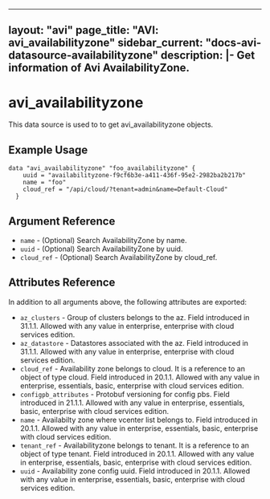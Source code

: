 <!--
    Copyright 2021 VMware, Inc.
    SPDX-License-Identifier: Mozilla Public License 2.0
-->
---
layout: "avi"
page_title: "AVI: avi_availabilityzone"
sidebar_current: "docs-avi-datasource-availabilityzone"
description: |-
  Get information of Avi AvailabilityZone.
---

# avi_availabilityzone

This data source is used to to get avi_availabilityzone objects.

## Example Usage

```hcl
data "avi_availabilityzone" "foo_availabilityzone" {
    uuid = "availabilityzone-f9cf6b3e-a411-436f-95e2-2982ba2b217b"
    name = "foo"
    cloud_ref = "/api/cloud/?tenant=admin&name=Default-Cloud"
  }
```

## Argument Reference

* `name` - (Optional) Search AvailabilityZone by name.
* `uuid` - (Optional) Search AvailabilityZone by uuid.
* `cloud_ref` - (Optional) Search AvailabilityZone by cloud_ref.
  
## Attributes Reference

In addition to all arguments above, the following attributes are exported:

* `az_clusters` - Group of clusters belongs to the az. Field introduced in 31.1.1. Allowed with any value in enterprise, enterprise with cloud services edition.
* `az_datastore` - Datastores associated with the az. Field introduced in 31.1.1. Allowed with any value in enterprise, enterprise with cloud services edition.
* `cloud_ref` - Availability zone belongs to cloud. It is a reference to an object of type cloud. Field introduced in 20.1.1. Allowed with any value in enterprise, essentials, basic, enterprise with cloud services edition.
* `configpb_attributes` - Protobuf versioning for config pbs. Field introduced in 21.1.1. Allowed with any value in enterprise, essentials, basic, enterprise with cloud services edition.
* `name` - Availabilty zone where vcenter list belongs to. Field introduced in 20.1.1. Allowed with any value in enterprise, essentials, basic, enterprise with cloud services edition.
* `tenant_ref` - Availabilityzone belongs to tenant. It is a reference to an object of type tenant. Field introduced in 20.1.1. Allowed with any value in enterprise, essentials, basic, enterprise with cloud services edition.
* `uuid` - Availability zone config uuid. Field introduced in 20.1.1. Allowed with any value in enterprise, essentials, basic, enterprise with cloud services edition.


